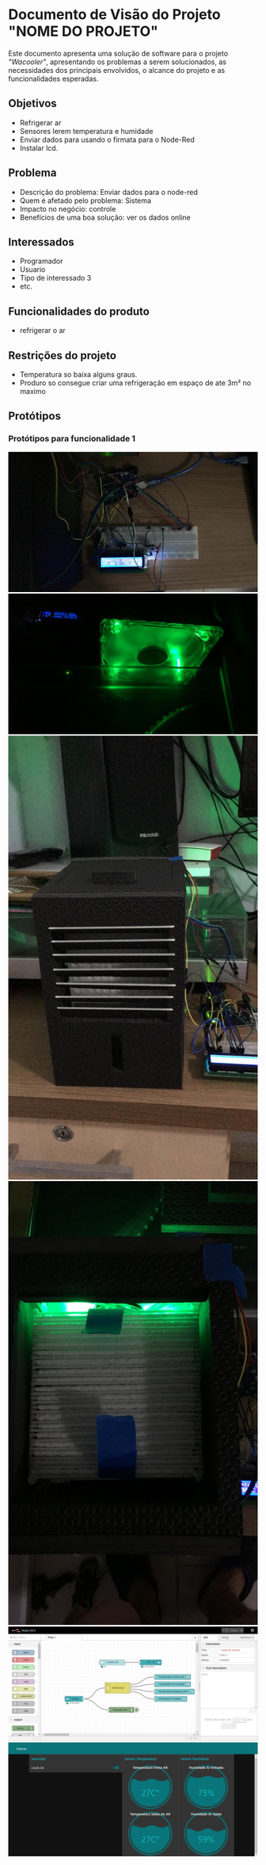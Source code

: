 # Documento de Visão do Projeto "NOME DO PROJETO"

Este documento apresenta uma solução de software para o projeto *"Wacooler"*, 
apresentando os problemas a serem solucionados, as necessidades dos principais envolvidos, o alcance do projeto e as funcionalidades esperadas.

## Objetivos

* Refrigerar ar
* Sensores lerem temperatura e humidade
* Enviar dados para usando o firmata para o Node-Red
* Instalar lcd.

## Problema

* Descrição do problema: Enviar dados para o node-red
* Quem é afetado pelo problema: Sistema
* Impacto no negócio: controle
* Benefícios de uma boa solução: ver os dados online 




 
## Interessados

* Programador
* Usuario
* Tipo de interessado 3
* etc.


## Funcionalidades do produto

* refrigerar o ar


## Restrições do projeto

* Temperatura so baixa alguns graus.
* Produro so consegue criar uma refrigeração em espaço de ate 3m² no maximo

## Protótipos

### Protótipos para funcionalidade 1

![](Circuito.jpeg)
![](Cooler.jpeg)
![](Frente.jpeg)
![](filtro.jpeg)
![](Node-Red.png)
![](Dashboards.png)




